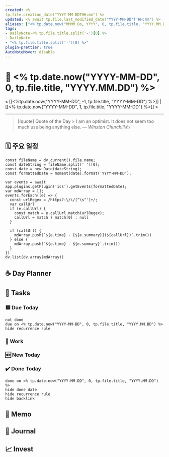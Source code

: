 ```yaml
---
created: <%
tp.file.creation_date("YYYY-MM-DDTHH:mm") %>
updated: <% await tp.file.last_modified_date("YYYY-MM-DD'T'HH:mm") %>
aliases: ["<% tp.date.now("MMMM Do, YYYY", 0, tp.file.title, "YYYY.MM.DD") %>","<% tp.date.now("MMMM D, YYYY", 0, tp.file.title, "YYYY.MM.DD") %>","<% tp.date.now("MMM D, YYYY", 0, tp.file.title, "YYYY.MM.DD") %>","<% tp.date.now("MMM. D, YYYY", 0, tp.file.title, "YYYY.MM.DD") %>","<% tp.date.now("M/D/YYYY", 0, tp.file.title, "YYYY.MM.DD") %>","<% tp.date.now("M-D-YYYY", 0, tp.file.title, "YYYY.MM.DD") %>","<% tp.date.now("YYYY-MM-DD", 0, tp.file.title, "YYYY.MM.DD") %>","<% tp.date.now("M.D.YYYY", 0, tp.file.title, "YYYY.MM.DD") %>",]
tags:
- DailyNote-<% tp.file.title.split('-')[0] %>
- DailyNote
- "<% tp.file.title.split('-')[0] %>"
plugin-prettier: true
AutoNoteMover: disable
---
```


# 📆 <% tp.date.now("YYYY-MM-DD", 0, tp.file.title, "YYYY.MM.DD") %>

« [[<%tp.date.now("YYYY-MM-DD", -1, tp.file.title, "YYYY-MM-DD") %>]] | [[<% tp.date.now("YYYY-MM-DD", 1, tp.file.title, "YYYY-MM-DD") %>]] »

---

>[!quote] Quote of the Day
	> I am an optimist. It does not seem too much use being anything else.
> &mdash; <cite>Winston Churchill</cite>✍️

## 🗓️ 주요 일정

```dataviewjs
const fileName = dv.current().file.name;
const dateString = fileName.split(' ')[0];
const date = new Date(dateString);
const formattedDate = moment(date).format('YYYY-MM-DD');

var events = await app.plugins.getPlugin('ics').getEvents(formattedDate);
var mdArray = [];
events.forEach((e) => {
  const urlRegex = /https?:\/\/[^\s"']+/;
  var callUrl
  if (e.callUrl) {
    const match = e.callUrl.match(urlRegex);
    callUrl = match ? match[0] : null
  }

  if (callUrl) {
    mdArray.push(`${e.time} - [${e.summary}](${callUrl})`.trim())
  } else {
    mdArray.push(`${e.time} - ${e.summary}`.trim())
  }
})
dv.list(dv.array(mdArray))
```

## ☕ Day Planner


## 📝 Tasks

### 🟨 Due Today

```tasks
not done
due on <% tp.date.now("YYYY-MM-DD", 0, tp.file.title, "YYYY.MM.DD") %>
hide recurrence rule
```

###  📔 Work


### 🆕 New Today


### ✔️ Done Today

```tasks
done on <% tp.date.now("YYYY-MM-DD", 0, tp.file.title, "YYYY.MM.DD") %>
hide done date
hide recurrence rule
hide backlink
```

## 📔 Memo


## 📝 Journal


## 📈  Invest
